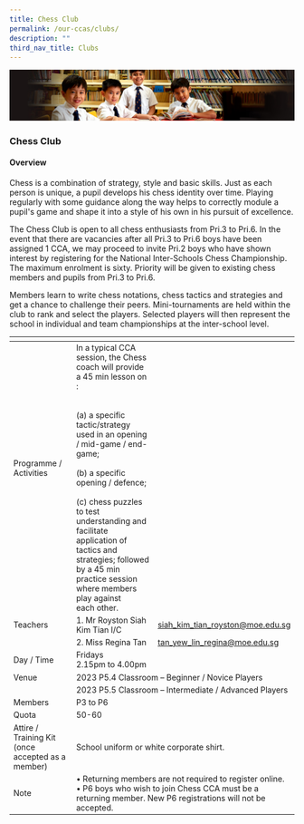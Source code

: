 ```yaml
---
title: Chess Club
permalink: /our-ccas/clubs/
description: ""
third_nav_title: Clubs
---
```

![](/images/Sub-banner1.jpg)

### Chess Club

#### Overview

Chess is a combination of strategy, style and basic skills. Just as each person is unique, a pupil develops his chess identity over time. Playing regularly with some guidance along the way helps to correctly module a pupil's game and shape it into a style of his own in his pursuit of excellence.

  

The Chess Club is open to all chess enthusiasts from Pri.3 to Pri.6. In the event that there are vacancies after all Pri.3 to Pri.6 boys have been assigned 1 CCA, we may proceed to invite Pri.2 boys who have shown interest by registering for the National Inter-Schools Chess Championship.&nbsp; The maximum enrolment is sixty. Priority will be given to existing chess members and pupils from Pri.3 to Pri.6.

  

Members learn to write chess notations, chess tactics and strategies and get a chance to challenge their peers. Mini-tournaments are held within the club to rank and select the players. Selected players will then represent the school in individual and team championships at the inter-school level.

<table><thead><tr><th></th><th></th><th></th></tr></thead><tbody><tr><td>Programme / <br>Activities<br><br><br></td><td>In a typical CCA session, the Chess coach will provide a 45 min lesson on :<br><br><br>(a) a specific tactic/strategy used in an opening / mid-game / end-game;<br><br>(b) a specific opening / defence;<br><br>(c) chess puzzles to test understanding and facilitate application of tactics and <br>     strategies; followed by a 45 min practice session where members play against <br>     each other.<br></td><td></td></tr><tr><td>Teachers</td><td>1. Mr Royston Siah Kim Tian I/C</td><td><a href="mailto:siah_kim_tian_royston@moe.edu.sg">siah_kim_tian_royston@moe.edu.sg</a></td></tr><tr><td></td><td>2. Miss Regina Tan</td><td><a href="mailto:tan_yew_lin_regina@moe.edu.sg">tan_yew_lin_regina@moe.edu.sg</a></td></tr><tr><td>Day / Time<br></td><td colspan="2">Fridays<br>2.15pm to 4.00pm</td></tr><tr><td>Venue</td><td colspan="2">2023 P5.4 Classroom – Beginner / Novice Players</td></tr><tr><td></td><td colspan="2">2023 P5.5 Classroom – Intermediate / Advanced Players</td></tr><tr><td>Members</td><td colspan="2">P3 to P6</td></tr><tr><td>Quota</td><td colspan="2">50-60</td></tr><tr><td>Attire / Training Kit (once accepted as a member)</td><td colspan="2">School uniform or white corporate shirt.</td></tr><tr><td>Note<br></td><td colspan="2">• Returning members are not required to register online.<br>• P6 boys who wish to join Chess CCA must be a returning member. New P6 registrations will not be accepted.</td></tr></tbody></table>